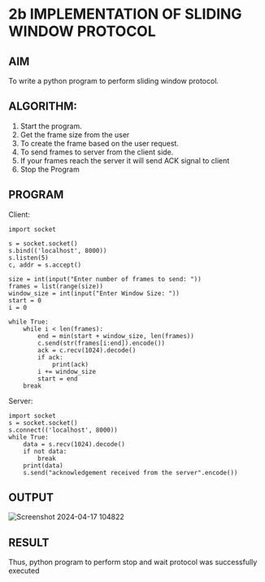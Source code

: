 # 2b IMPLEMENTATION OF SLIDING WINDOW PROTOCOL
## AIM
To write a python program to perform sliding window protocol.
## ALGORITHM:
1. Start the program.
2. Get the frame size from the user
3. To create the frame based on the user request.
4. To send frames to server from the client side.
5. If your frames reach the server it will send ACK signal to client
6. Stop the Program
## PROGRAM
Client:
```
import socket

s = socket.socket()
s.bind(('localhost', 8000))
s.listen(5)
c, addr = s.accept()

size = int(input("Enter number of frames to send: "))
frames = list(range(size))
window_size = int(input("Enter Window Size: "))
start = 0
i = 0

while True:
    while i < len(frames):
        end = min(start + window_size, len(frames)) 
        c.send(str(frames[i:end]).encode())
        ack = c.recv(1024).decode()
        if ack:
            print(ack)
        i += window_size
        start = end  
    break  
```

Server:
```
import socket
s = socket.socket()
s.connect(('localhost', 8000))
while True:
    data = s.recv(1024).decode()
    if not data: 
        break
    print(data)
    s.send("acknowledgement received from the server".encode())
```

## OUTPUT

![Screenshot 2024-04-17 104822](https://github.com/ThakshaRishi/2b_SLIDING_WINDOW_PROTOCOL/assets/144870423/87df7fc2-7c22-4759-a97c-89e64a53ce08)

## RESULT
Thus, python program to perform stop and wait protocol was successfully executed
